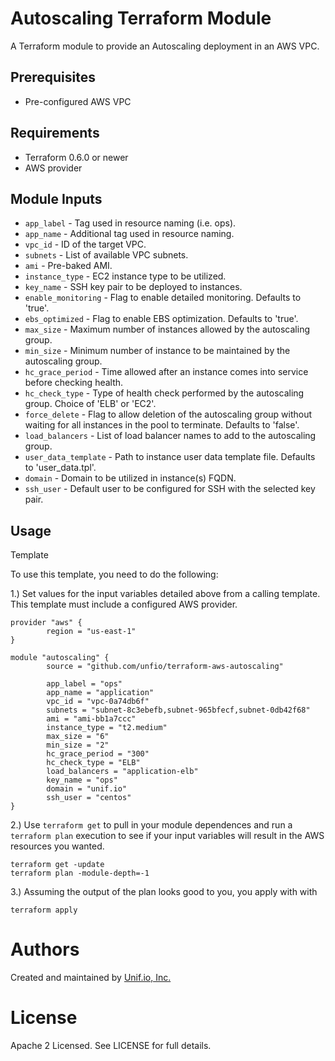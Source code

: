 Autoscaling Terraform Module
===========

A Terraform module to provide an Autoscaling deployment in an AWS VPC.


Prerequisites
----------------------

- Pre-configured AWS VPC

Requirements
----------------------

- Terraform 0.6.0 or newer
- AWS provider

Module Inputs
----------------------

- `app_label` - Tag used in resource naming (i.e. ops).
- `app_name` - Additional tag used in resource naming.
- `vpc_id` - ID of the target VPC.
- `subnets` - List of available VPC subnets.
- `ami` - Pre-baked AMI.
- `instance_type` - EC2 instance type to be utilized.
- `key_name` - SSH key pair to be deployed to instances.
- `enable_monitoring` - Flag to enable detailed monitoring. Defaults to 'true'.
- `ebs_optimized` - Flag to enable EBS optimization. Defaults to 'true'.
- `max_size` - Maximum number of instances allowed by the autoscaling group.
- `min_size` - Minimum number of instance to be maintained by the autoscaling group.
- `hc_grace_period` - Time allowed after an instance comes into service before checking health.
- `hc_check_type` - Type of health check performed by the autoscaling group. Choice of 'ELB' or 'EC2'.
- `force_delete` - Flag to allow deletion of the autoscaling group without waiting for all instances in the pool to terminate. Defaults to 'false'.
- `load_balancers` - List of load balancer names to add to the autoscaling group.
- `user_data_template` - Path to instance user data template file. Defaults to 'user_data.tpl'.
- `domain` - Domain to be utilized in instance(s) FQDN.
- `ssh_user` - Default user to be configured for SSH with the selected key pair.

Usage
-----

Template 

To use this template, you need to do the following:

1.) Set values for the input variables detailed above from a calling template. This template must include a configured AWS provider.

```
provider "aws" {
        region = "us-east-1"
}

module "autoscaling" {
        source = "github.com/unfio/terraform-aws-autoscaling"

        app_label = "ops"
        app_name = "application"
        vpc_id = "vpc-0a74db6f"
        subnets = "subnet-8c3ebefb,subnet-965bfecf,subnet-0db42f68"
        ami = "ami-bb1a7ccc"
        instance_type = "t2.medium"
        max_size = "6"
        min_size = "2"
        hc_grace_period = "300"
        hc_check_type = "ELB"
        load_balancers = "application-elb"
        key_name = "ops"
        domain = "unif.io"
        ssh_user = "centos"
}
```

2.) Use `terraform get` to pull in your module dependences and run a `terraform plan` execution to see if your input variables will result in the AWS resources you wanted.

```
terraform get -update
terraform plan -module-depth=-1
```

3.) Assuming the output of the plan looks good to you, you apply with with

```
terraform apply
```

Authors
=======

Created and maintained by [Unif.io, Inc.](https://github.com/unifio)

License
=======

Apache 2 Licensed. See LICENSE for full details.